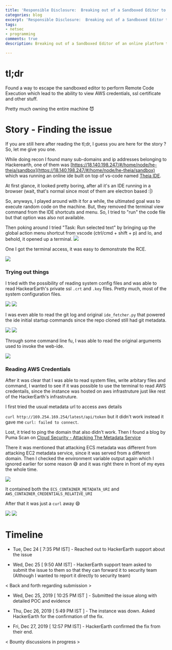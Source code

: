 ```yaml
---
title: 'Responsible Disclosure:  Breaking out of a Sandboxed Editor to perform RCE'
categories: blog
excerpt: 'Responsible Disclosure:  Breaking out of a Sandboxed Editor to perform RCE'
tags:
- netsec
- programming
comments: true
description: Breaking out of a Sandboxed Editor of an online platform to perform RCE.

---
```

# tl;dr

Found a way to escape the sandboxed editor to perform Remote Code Execution which lead to the ability to view AWS credentials, ssl certificate and other stuff.
  
Pretty much owning the entire machine :smiling_imp:


# Story - Finding the issue

If you are still here after reading the tl;dr, I guess you are here for the story ?  
So, let me give you one.

While doing recon I found many sub-domains and ip addresses belonging to Hackerearth, one of them was [https://18.140.198.247/#/home/node/he-theia/sandbox](https://18.140.198.247/#/home/node/he-theia/sandbox) which was running an online ide built on top of vs-code named  [Theia IDE](https://theia-ide.org/ "https://theia-ide.org/").

At first glance, it looked pretty boring, after all it's an IDE running in a browser (wait, that's normal since most of them are electron based :|) 

So, anyways, I played around with it for a while, the ultimated goal was to execute random code on the machine. But, they removed the terminal view command from the IDE shortcuts and menu. So, I tried to "run" the code file but that option was also not available. 

Then poking around I tried "Task: Run selected text" by bringing up the global action menu shortcut from vscode (ctrl/cmd + shift + p) and lo, and behold, it opened up a terminal.
<img src="/images/disclosure-hackerearth/run_selected_text_prompt.png">

One I got the terminal access, it was easy to demonstrate the RCE.

<img src="/images/disclosure-hackerearth/terminal_prompt.png">


### Trying out things

I tried with the possibility of reading system config files and was able to read HackearEarth's private ssl `.crt` and `.key` files.
Pretty much, most of the system configuration files. 

<img src="/images/disclosure-hackerearth/ssl_certificates.png">

<img src="/images/disclosure-hackerearth/ssl_private_key.png">


I was even able to read the git log and original `ide_fetcher.py` that powered the ide initial startup commands since the repo cloned still had git metadata.

<img src="/images/disclosure-hackerearth/git_config.png">

<img src="/images/disclosure-hackerearth/git_log.png">


Through some command line fu, I was able to read the original arguments used to invoke the web-ide.

<img src="/images/disclosure-hackerearth/command_line_arguments.png">





### Reading AWS Credentials
After it was clear that I was able to read system files, write arbitary files and command, I wanted to see if it was possible to use the terminal to read AWS credentails, since the instance was hosted on aws infrastruture just like rest of the HackerEarth's infrastruture.

I first tried the usual metadata url to access aws details 

`curl http://169.254.169.254/latest/api/token` but it didn't work instead it gave me `curl: failed to connect`.


Lost, it tried to ping the domain that also didn't work. Then I found a blog by Puma Scan on [Cloud Security - Attacking The Metadata Service](https://pumascan.com/resources/cloud-security-instance-metadata/)

There it was mentioned that attacking ECS metadata was different from attacking EC2 metadata service, since it was served from a different domain. 
Then I checked the environment variable output again which I ignored earlier for some reason :sweat_smile: and it was right there in front of my eyes the whole time. 

<img src="/images/disclosure-hackerearth/env_output.png">

It contained both the `ECS_CONTAINER_METADATA_URI` and `AWS_CONTAINER_CREDENTIALS_RELATIVE_URI`

After that it was just a `curl` away :smile:

<img src="/images/disclosure-hackerearth/aws_metadata.png">


<img src="/images/disclosure-hackerearth/aws_creds.png">


# Timeline 

* Tue, Dec 24 [ 7:35 PM IST] - Reached out to HackerEarth support about the issue

* Wed, Dec 25 [ 9:50 AM IST] - HackerEarth support team asked to submit the issue to them so that they can forward it to security team (Although I wanted to report it directly to security team)

< Back and forth regarding submission >

* Wed, Dec 25, 2019 [ 10:25 PM IST ] - Submitted the issue along with detailed POC and evidence

* Thu, Dec 26, 2019 [ 5:49 PM IST ] - The instance was down. Asked HackerEarth for the confirmation of the fix. 

* Fri, Dec 27, 2019 [ 12:57 PM IST] - HackerEarth confirmed the fix from their end. 

< Bounty discussions in progress >
